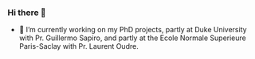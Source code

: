 ### Hi there 👋

- 🔭 I’m currently working on my PhD projects, partly at Duke University with Pr. Guillermo Sapiro, and partly at the Ecole Normale Superieure Paris-Saclay with Pr. Laurent Oudre. 
  

<!--
**samperochon/samperochon** is a ✨ _special_ ✨ repository because its `README.md` (this file) appears on your GitHub profile.

Here are some ideas to get you started:

- 🔭 I’m currently working on ...
- 🌱 I’m currently learning ...
- 👯 I’m looking to collaborate on ...
- 🤔 I’m looking for help with ...
- 💬 Ask me about ...
- 📫 How to reach me: ...
- 😄 Pronouns: ...
- ⚡ Fun fact: ...
-->
